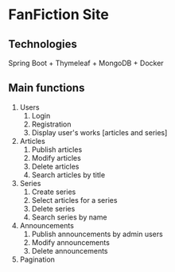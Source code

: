 # FanFiction Site
## Technologies
Spring Boot + Thymeleaf + MongoDB + Docker
## Main functions
1. Users
   1. Login
   2. Registration
   3. Display user's works [articles and series]
2. Articles
   1. Publish articles
   2. Modify articles
   3. Delete articles
   4. Search articles by title
3. Series
   1. Create series
   2. Select articles for a series
   3. Delete series
   4. Search series by name
4. Announcements
   1. Publish announcements by admin users
   2. Modify announcements
   3. Delete announcements
5. Pagination
